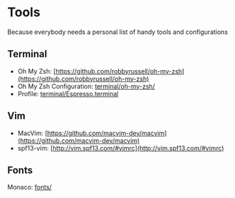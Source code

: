 # Tools
Because everybody needs a personal list of handy tools and configurations

## Terminal 
- Oh My Zsh: [https://github.com/robbyrussell/oh-my-zsh](https://github.com/robbyrussell/oh-my-zsh)
- Oh My Zsh Configuration: [terminal/oh-my-zsh/](terminal/oh-my-zsh/)
- Profile: [terminal/Espresso.terminal](terminal/Espresso.terminal)

## Vim
- MacVim: [https://github.com/macvim-dev/macvim](https://github.com/macvim-dev/macvim)
- spf13-vim: [http://vim.spf13.com/#vimrc](http://vim.spf13.com/#vimrc)

## Fonts
Monaco: [fonts/](fonts/)